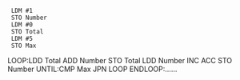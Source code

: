      LDM #1
     STO Number
     LDM #0
     STO Total
     LDM #5
     STO Max
LOOP:LDD Total
     ADD Number
     STO Total
     LDD Number
     INC ACC
     STO Number 
UNTIL:CMP Max
      JPN LOOP
ENDLOOP:......